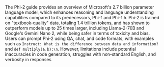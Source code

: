 The Phi-2 guide provides an overview of Microsoft's 2.7 billion parameter language model, which enhances reasoning and language understanding capabilities compared to its predecessors, Phi-1 and Phi-1.5. Phi-2 is trained on "textbook-quality" data, totaling 1.4 trillion tokens, and has shown to outperform models up to 25 times larger, including Llama-2-70B and Google's Gemini Nano 2, while being safer in terms of toxicity and bias. Users can prompt Phi-2 using QA, chat, and code formats, with examples such as ```Instruct: What is the difference between data and information?``` and ```def multiply(a,b):\n```. However, limitations include potential inaccuracies in code generation, struggles with non-standard English, and verbosity in responses.
